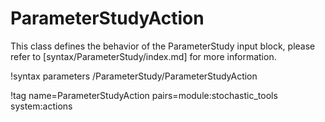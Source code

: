 # ParameterStudyAction

This class defines the behavior of the ParameterStudy input block, please refer to
[syntax/ParameterStudy/index.md] for more information.

!syntax parameters /ParameterStudy/ParameterStudyAction

!tag name=ParameterStudyAction pairs=module:stochastic_tools system:actions
